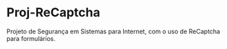 # Proj-ReCaptcha
Projeto de Segurança em Sistemas para Internet, com o uso de ReCaptcha para formulários.

